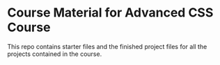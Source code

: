 # Course Material for Advanced CSS Course

This repo contains starter files and the finished project files for all the projects contained in the course.

